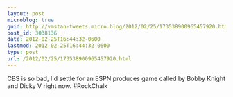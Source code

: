 ```yaml
---
layout: post
microblog: true
guid: http://vmstan-tweets.micro.blog/2012/02/25/173538900965457920.html
post_id: 3038136
date: 2012-02-25T16:44:32-0600
lastmod: 2012-02-25T16:44:32-0600
type: post
url: /2012/02/25/173538900965457920.html
---
```

CBS is so bad, I'd settle for an ESPN produces game called by Bobby Knight and Dicky V right now. #RockChalk
